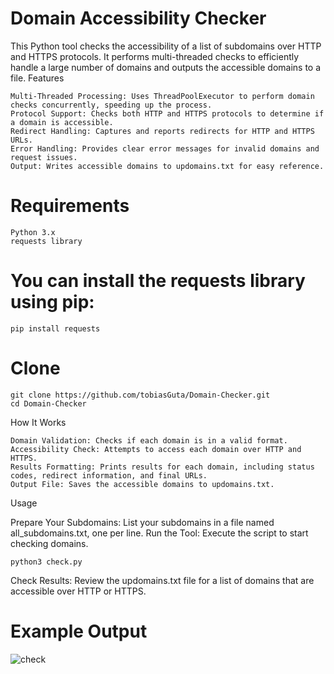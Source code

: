 # Domain Accessibility Checker

This Python tool checks the accessibility of a list of subdomains over HTTP and HTTPS protocols. It performs multi-threaded checks to efficiently handle a large number of domains and outputs the accessible domains to a file.
Features

    Multi-Threaded Processing: Uses ThreadPoolExecutor to perform domain checks concurrently, speeding up the process.
    Protocol Support: Checks both HTTP and HTTPS protocols to determine if a domain is accessible.
    Redirect Handling: Captures and reports redirects for HTTP and HTTPS URLs.
    Error Handling: Provides clear error messages for invalid domains and request issues.
    Output: Writes accessible domains to updomains.txt for easy reference.

# Requirements

    Python 3.x
    requests library

# You can install the requests library using pip:

    pip install requests
    
 # Clone 
    git clone https://github.com/tobiasGuta/Domain-Checker.git
    cd Domain-Checker

How It Works

    Domain Validation: Checks if each domain is in a valid format.
    Accessibility Check: Attempts to access each domain over HTTP and HTTPS.
    Results Formatting: Prints results for each domain, including status codes, redirect information, and final URLs.
    Output File: Saves the accessible domains to updomains.txt.

Usage

Prepare Your Subdomains: List your subdomains in a file named all_subdomains.txt, one per line.
Run the Tool: Execute the script to start checking domains.


    python3 check.py

Check Results: Review the updomains.txt file for a list of domains that are accessible over HTTP or HTTPS.

# Example Output

![check](https://github.com/user-attachments/assets/106cec07-1014-408d-88a2-33c45678ee5b)






